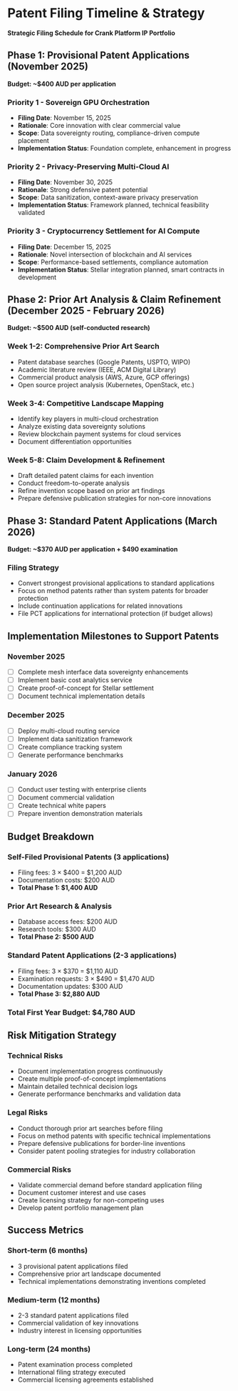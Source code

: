 # Patent Filing Timeline & Strategy

**Strategic Filing Schedule for Crank Platform IP Portfolio**

## Phase 1: Provisional Patent Applications (November 2025)
**Budget: ~$400 AUD per application**

### Priority 1 - Sovereign GPU Orchestration
- **Filing Date**: November 15, 2025
- **Rationale**: Core innovation with clear commercial value
- **Scope**: Data sovereignty routing, compliance-driven compute placement
- **Implementation Status**: Foundation complete, enhancement in progress

### Priority 2 - Privacy-Preserving Multi-Cloud AI
- **Filing Date**: November 30, 2025  
- **Rationale**: Strong defensive patent potential
- **Scope**: Data sanitization, context-aware privacy preservation
- **Implementation Status**: Framework planned, technical feasibility validated

### Priority 3 - Cryptocurrency Settlement for AI Compute
- **Filing Date**: December 15, 2025
- **Rationale**: Novel intersection of blockchain and AI services
- **Scope**: Performance-based settlements, compliance automation
- **Implementation Status**: Stellar integration planned, smart contracts in development

## Phase 2: Prior Art Analysis & Claim Refinement (December 2025 - February 2026)
**Budget: ~$500 AUD (self-conducted research)**

### Week 1-2: Comprehensive Prior Art Search
- Patent database searches (Google Patents, USPTO, WIPO)
- Academic literature review (IEEE, ACM Digital Library)
- Commercial product analysis (AWS, Azure, GCP offerings)
- Open source project analysis (Kubernetes, OpenStack, etc.)

### Week 3-4: Competitive Landscape Mapping
- Identify key players in multi-cloud orchestration
- Analyze existing data sovereignty solutions
- Review blockchain payment systems for cloud services
- Document differentiation opportunities

### Week 5-8: Claim Development & Refinement
- Draft detailed patent claims for each invention
- Conduct freedom-to-operate analysis
- Refine invention scope based on prior art findings
- Prepare defensive publication strategies for non-core innovations

## Phase 3: Standard Patent Applications (March 2026)
**Budget: ~$370 AUD per application + $490 examination**

### Filing Strategy
- Convert strongest provisional applications to standard applications
- Focus on method patents rather than system patents for broader protection
- Include continuation applications for related innovations
- File PCT applications for international protection (if budget allows)

## Implementation Milestones to Support Patents

### November 2025
- [ ] Complete mesh interface data sovereignty enhancements
- [ ] Implement basic cost analytics service
- [ ] Create proof-of-concept for Stellar settlement
- [ ] Document technical implementation details

### December 2025
- [ ] Deploy multi-cloud routing service
- [ ] Implement data sanitization framework
- [ ] Create compliance tracking system
- [ ] Generate performance benchmarks

### January 2026
- [ ] Conduct user testing with enterprise clients
- [ ] Document commercial validation
- [ ] Create technical white papers
- [ ] Prepare invention demonstration materials

## Budget Breakdown

### Self-Filed Provisional Patents (3 applications)
- Filing fees: 3 × $400 = $1,200 AUD
- Documentation costs: $200 AUD
- **Total Phase 1: $1,400 AUD**

### Prior Art Research & Analysis
- Database access fees: $200 AUD
- Research tools: $300 AUD
- **Total Phase 2: $500 AUD**

### Standard Patent Applications (2-3 applications)
- Filing fees: 3 × $370 = $1,110 AUD
- Examination requests: 3 × $490 = $1,470 AUD
- Documentation updates: $300 AUD
- **Total Phase 3: $2,880 AUD**

### **Total First Year Budget: $4,780 AUD**

## Risk Mitigation Strategy

### Technical Risks
- Document implementation progress continuously
- Create multiple proof-of-concept implementations
- Maintain detailed technical decision logs
- Generate performance benchmarks and validation data

### Legal Risks
- Conduct thorough prior art searches before filing
- Focus on method patents with specific technical implementations
- Prepare defensive publications for border-line inventions
- Consider patent pooling strategies for industry collaboration

### Commercial Risks
- Validate commercial demand before standard application filing
- Document customer interest and use cases
- Create licensing strategy for non-competing uses
- Develop patent portfolio management plan

## Success Metrics

### Short-term (6 months)
- 3 provisional patent applications filed
- Comprehensive prior art landscape documented
- Technical implementations demonstrating inventions completed

### Medium-term (12 months)
- 2-3 standard patent applications filed
- Commercial validation of key innovations
- Industry interest in licensing opportunities

### Long-term (24 months)
- Patent examination process completed
- International filing strategy executed
- Commercial licensing agreements established